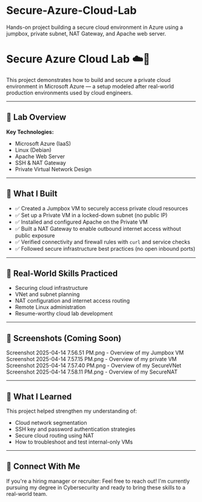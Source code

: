 # Secure-Azure-Cloud-Lab
Hands-on project building a secure cloud environment in Azure using a jumpbox, private subnet, NAT Gateway, and Apache web server.
# Secure Azure Cloud Lab ☁️🔐

This project demonstrates how to build and secure a private cloud environment in Microsoft Azure — a setup modeled after real-world production environments used by cloud engineers.

---

## 🚀 Lab Overview

**Key Technologies:**
- Microsoft Azure (IaaS)
- Linux (Debian)
- Apache Web Server
- SSH & NAT Gateway
- Private Virtual Network Design

---

## 🔧 What I Built

- ✅ Created a Jumpbox VM to securely access private cloud resources
- ✅ Set up a Private VM in a locked-down subnet (no public IP)
- ✅ Installed and configured Apache on the Private VM
- ✅ Built a NAT Gateway to enable outbound internet access without public exposure
- ✅ Verified connectivity and firewall rules with `curl` and service checks
- ✅ Followed secure infrastructure best practices (no open inbound ports)

---

## 🧪 Real-World Skills Practiced

- Securing cloud infrastructure
- VNet and subnet planning
- NAT configuration and internet access routing
- Remote Linux administration
- Resume-worthy cloud lab development

---

## 📸 Screenshots (Coming Soon)
Screenshot 2025-04-14 7.56.51 PM.png - Overview of my Jumpbox VM
Screenshot 2025-04-14 7.57.15 PM.png - Overview of my private VM
Screenshot 2025-04-14 7.57.40 PM.png - Overview of my SecureVNet
Screenshot 2025-04-14 7.58.11 PM.png - Overview of my SecureNAT

---

## 🧠 What I Learned

This project helped strengthen my understanding of:
- Cloud network segmentation
- SSH key and password authentication strategies
- Secure cloud routing using NAT
- How to troubleshoot and test internal-only VMs

---

## 🔗 Connect With Me

If you're a hiring manager or recruiter:
Feel free to reach out! I'm currently pursuing my degree in Cybersecurity and ready to bring these skills to a real-world team.


